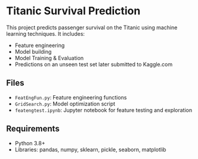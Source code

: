 # Titanic Survival Prediction

This project predicts passenger survival on the Titanic using machine learning techniques. It includes:

- Feature engineering
- Model building
- Model Training & Evaluation
- Predictions on an unseen test set later submitted to Kaggle.com

## Files
- `FeatEngFun.py`: Feature engineering functions
- `GridSearch.py`: Model optimization script
- `featengtest.ipynb`: Jupyter notebook for feature testing and exploration

## Requirements
- Python 3.8+
- Libraries: pandas, numpy, sklearn, pickle, seaborn, matplotlib